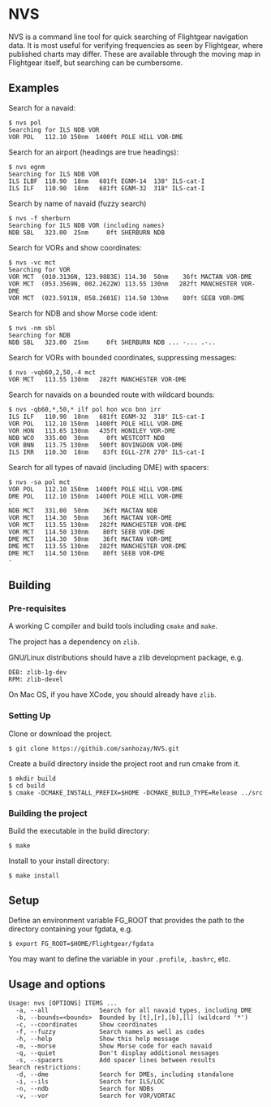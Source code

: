 # NVS

NVS is a command line tool for quick searching of Flightgear navigation
data. It is most useful for verifying frequencies as seen by Flightgear,
where published charts may differ. These are available through the moving
map in Flightgear itself, but searching can be cumbersome.

## Examples

Search for a navaid:

    $ nvs pol
    Searching for ILS NDB VOR
    VOR POL   112.10 150nm  1400ft POLE HILL VOR-DME

Search for an airport (headings are true headings):

    $ nvs egnm
    Searching for ILS NDB VOR
    ILS ILBF  110.90  18nm   681ft EGNM-14  138° ILS-cat-I
    ILS ILF   110.90  18nm   681ft EGNM-32  318° ILS-cat-I

Search by name of navaid (fuzzy search)

    $ nvs -f sherburn
    Searching for ILS NDB VOR (including names)
    NDB SBL   323.00  25nm     0ft SHERBURN NDB

Search for VORs and show coordinates:

    $ nvs -vc mct
    Searching for VOR
    VOR MCT  (010.3136N, 123.9883E) 114.30  50nm    36ft MACTAN VOR-DME
    VOR MCT  (053.3569N, 002.2622W) 113.55 130nm   282ft MANCHESTER VOR-DME
    VOR MCT  (023.5911N, 058.2601E) 114.50 130nm    80ft SEEB VOR-DME

Search for NDB and show Morse code ident:

    $ nvs -nm sbl
    Searching for NDB
    NDB SBL   323.00  25nm     0ft SHERBURN NDB ... -... .-..

Search for VORs with bounded coordinates, suppressing messages:

    $ nvs -vqb60,2,50,-4 mct
    VOR MCT   113.55 130nm   282ft MANCHESTER VOR-DME

Search for navaids on a bounded route with wildcard bounds:

    $ nvs -qb60,*,50,* ilf pol hon wco bnn irr
    ILS ILF   110.90  18nm   681ft EGNM-32  318° ILS-cat-I
    VOR POL   112.10 150nm  1400ft POLE HILL VOR-DME
    VOR HON   113.65 130nm   435ft HONILEY VOR-DME
    NDB WCO   335.00  30nm     0ft WESTCOTT NDB
    VOR BNN   113.75 130nm   500ft BOVINGDON VOR-DME
    ILS IRR   110.30  18nm    83ft EGLL-27R 270° ILS-cat-I

Search for all types of navaid (including DME) with spacers:

    $ nvs -sa pol mct
    VOR POL   112.10 150nm  1400ft POLE HILL VOR-DME
    DME POL   112.10 150nm  1400ft POLE HILL VOR-DME
    -
    NDB MCT   331.00  50nm    36ft MACTAN NDB
    VOR MCT   114.30  50nm    36ft MACTAN VOR-DME
    VOR MCT   113.55 130nm   282ft MANCHESTER VOR-DME
    VOR MCT   114.50 130nm    80ft SEEB VOR-DME
    DME MCT   114.30  50nm    36ft MACTAN VOR-DME
    DME MCT   113.55 130nm   282ft MANCHESTER VOR-DME
    DME MCT   114.50 130nm    80ft SEEB VOR-DME
    -

## Building

### Pre-requisites

A working C compiler and build tools including `cmake` and `make`.

The project has a dependency on `zlib`.

GNU/Linux distributions should have a zlib development package, e.g.

    DEB: zlib-1g-dev
    RPM: zlib-devel

On Mac OS, if you have XCode, you should already have `zlib`.

### Setting Up

Clone or download the project.

    $ git clone https://githib.com/sanhozay/NVS.git

Create a build directory inside the project root and run cmake from it.

    $ mkdir build
    $ cd build
    $ cmake -DCMAKE_INSTALL_PREFIX=$HOME -DCMAKE_BUILD_TYPE=Release ../src
    
### Building the project

Build the executable in the build directory:

    $ make
    
Install to your install directory:

    $ make install

## Setup

Define an environment variable FG_ROOT that provides the path to the 
directory containing your fgdata, e.g.

`$ export FG_ROOT=$HOME/Flightgear/fgdata`

You may want to define the variable in your `.profile`, `.bashrc`, etc.

## Usage and options

    Usage: nvs [OPTIONS] ITEMS ...
      -a, --all              Search for all navaid types, including DME
      -b, --bounds=<bounds>  Bounded by [t],[r],[b],[l] (wildcard '*')
      -c, --coordinates      Show coordinates
      -f, --fuzzy            Search names as well as codes
      -h, --help             Show this help message
      -m, --morse            Show Morse code for each navaid
      -q, --quiet            Don't display additional messages
      -s, --spacers          Add spacer lines between results
    Search restrictions:
      -d, --dme              Search for DMEs, including standalone
      -i, --ils              Search for ILS/LOC
      -n, --ndb              Search for NDBs
      -v, --vor              Search for VOR/VORTAC
